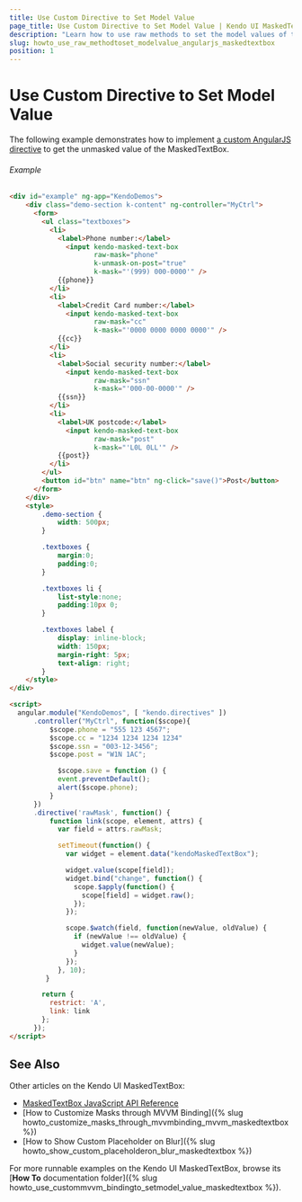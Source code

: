 ```yaml
---
title: Use Custom Directive to Set Model Value
page_title: Use Custom Directive to Set Model Value | Kendo UI MaskedTextBox
description: "Learn how to use raw methods to set the model values of the Kendo UI MaskedTextBox widget in AngularJS."
slug: howto_use_raw_methodtoset_modelvalue_angularjs_maskedtextbox
position: 1
---
```


# Use Custom Directive to Set Model Value

The following example demonstrates how to implement [a custom AngularJS directive](https://docs.angularjs.org/guide/directive) to get the unmasked value of the MaskedTextBox.

###### Example

```html
<div id="example" ng-app="KendoDemos">
    <div class="demo-section k-content" ng-controller="MyCtrl">
      <form>
        <ul class="textboxes">
          <li>
            <label>Phone number:</label>
              <input kendo-masked-text-box
                     raw-mask="phone"
                     k-unmask-on-post="true"
                     k-mask="'(999) 000-0000'" />
            {{phone}}
          </li>
          <li>
            <label>Credit Card number:</label>
              <input kendo-masked-text-box
                     raw-mask="cc"
                     k-mask="'0000 0000 0000 0000'" />
            {{cc}}
          </li>
          <li>
            <label>Social security number:</label>
              <input kendo-masked-text-box
                     raw-mask="ssn"
                     k-mask="'000-00-0000'" />
            {{ssn}}
          </li>
          <li>
            <label>UK postcode:</label>
              <input kendo-masked-text-box
                     raw-mask="post"
                     k-mask="'L0L 0LL'" />
            {{post}}
          </li>
        </ul>
        <button id="btn" name="btn" ng-click="save()">Post</button>
      </form>
    </div>
    <style>
        .demo-section {
            width: 500px;
        }

        .textboxes {
            margin:0;
            padding:0;
        }

        .textboxes li {
            list-style:none;
            padding:10px 0;
        }

        .textboxes label {
            display: inline-block;
            width: 150px;
            margin-right: 5px;
            text-align: right;
        }
    </style>
</div>

<script>
  angular.module("KendoDemos", [ "kendo.directives" ])
      .controller("MyCtrl", function($scope){
          $scope.phone = "555 123 4567";
          $scope.cc = "1234 1234 1234 1234"
          $scope.ssn = "003-12-3456";
          $scope.post = "W1N 1AC";

            $scope.save = function () {
            event.preventDefault();
            alert($scope.phone);
          }
      })
      .directive('rawMask', function() {
          function link(scope, element, attrs) {
            var field = attrs.rawMask;

            setTimeout(function() {
              var widget = element.data("kendoMaskedTextBox");

              widget.value(scope[field]);
              widget.bind("change", function() {
                scope.$apply(function() {
                  scope[field] = widget.raw();
                });
              });

              scope.$watch(field, function(newValue, oldValue) {
                if (newValue !== oldValue) {
                  widget.value(newValue);
                }
              });
            }, 10);
         }

        return {
          restrict: 'A',
          link: link
        };
      });
</script>
```

## See Also

Other articles on the Kendo UI MaskedTextBox:

* [MaskedTextBox JavaScript API Reference](/api/javascript/ui/maskedtextbox)
* [How to Customize Masks through MVVM Binding]({% slug howto_customize_masks_through_mvvmbinding_mvvm_maskedtextbox %})
* [How to Show Custom Placeholder on Blur]({% slug howto_show_custom_placeholderon_blur_maskedtextbox %})

For more runnable examples on the Kendo UI MaskedTextBox, browse its [**How To** documentation folder]({% slug howto_use_custommvvm_bindingto_setmodel_value_maskedtextbox %}).
